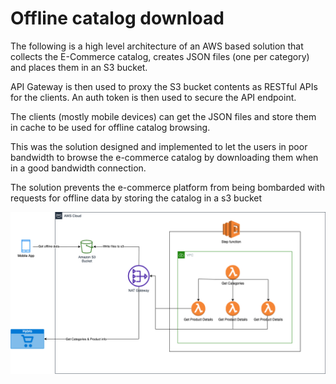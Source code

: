 # Offline catalog download
The following is a high level architecture of an AWS based solution that collects the E-Commerce catalog, creates  JSON files (one per category) and places them in an S3 bucket.

API Gateway is then used to proxy the S3 bucket contents as RESTful APIs for the clients. An auth token is then used to secure the API endpoint.

The clients (mostly mobile devices) can get the JSON files and store them in cache to be used for offline catalog browsing.

This was the solution designed and implemented to let the users in poor bandwidth to browse the e-commerce catalog by downloading them when in a good bandwidth connection.

The solution prevents the e-commerce platform from being bombarded with requests for offline data by storing the catalog in a s3 bucket

<img src="StepFunctions.drawio.png" alt="Offline catalog download" title="Offline catalog download">
